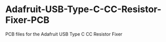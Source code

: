 # Adafruit-USB-Type-C-CC-Resistor-Fixer-PCB
PCB files for the Adafruit USB Type C CC Resistor Fixer
